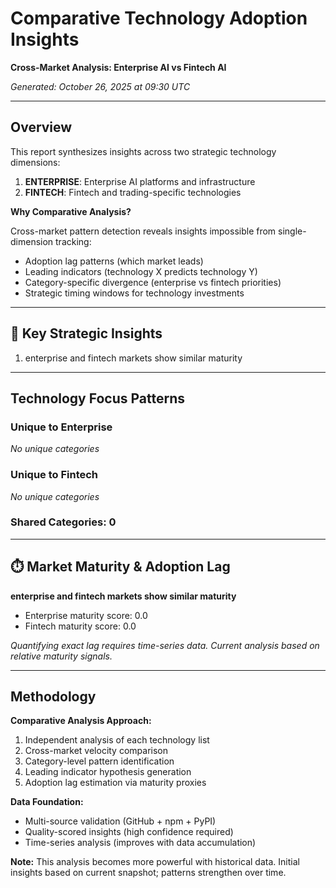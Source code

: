 # Comparative Technology Adoption Insights

**Cross-Market Analysis: Enterprise AI vs Fintech AI**

*Generated: October 26, 2025 at 09:30 UTC*

---

## Overview

This report synthesizes insights across two strategic technology dimensions:

1. **ENTERPRISE**: Enterprise AI platforms and infrastructure
2. **FINTECH**: Fintech and trading-specific technologies

**Why Comparative Analysis?**

Cross-market pattern detection reveals insights impossible from single-dimension tracking:
- Adoption lag patterns (which market leads)
- Leading indicators (technology X predicts technology Y)
- Category-specific divergence (enterprise vs fintech priorities)
- Strategic timing windows for technology investments

---

## 🎯 Key Strategic Insights

1. enterprise and fintech markets show similar maturity

---

## Technology Focus Patterns

### Unique to Enterprise

*No unique categories*

### Unique to Fintech

*No unique categories*

### Shared Categories: 0

---

## ⏱️ Market Maturity & Adoption Lag

**enterprise and fintech markets show similar maturity**

- Enterprise maturity score: 0.0
- Fintech maturity score: 0.0

*Quantifying exact lag requires time-series data. Current analysis based on relative maturity signals.*

---

## Methodology

**Comparative Analysis Approach:**
1. Independent analysis of each technology list
2. Cross-market velocity comparison
3. Category-level pattern identification
4. Leading indicator hypothesis generation
5. Adoption lag estimation via maturity proxies

**Data Foundation:**
- Multi-source validation (GitHub + npm + PyPI)
- Quality-scored insights (high confidence required)
- Time-series analysis (improves with data accumulation)

**Note:** This analysis becomes more powerful with historical data. Initial insights based on current snapshot; patterns strengthen over time.
